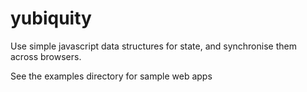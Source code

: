 yubiquity
=========

Use simple javascript data structures for state, and synchronise them across
browsers.

See the examples directory for sample web apps